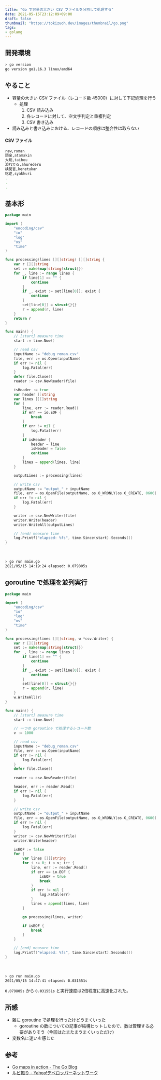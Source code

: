 ```yaml
---
title: "Go で容量の大きい CSV ファイルを分割して処理する"
date: 2021-05-15T23:12:09+09:00
draft: false
thumbnail: "https://tokizuoh.dev/images/thumbnail/go.png"
tags:
- golang
---
```

  
<!--more-->  
  
## 開発環境  
  
```bash
> go version
go version go1.16.3 linux/amd64
```
  
## やること
  
- 容量の大きい CSV ファイル（レコード数 45000）に対して下記処理を行う
    - 処理
        1. CSV 読み込み
        2. 各レコードに対して、空文字判定と重複判定  
        3. CSV 書き込み
- 読み込みと書き込みにおける、レコードの順序は整合性は取らない
  
#### CSV ファイル  
  
```bash
raw,roman
頭金,atamakin
大砲,taihou
溢れでる,ahurederu
検閲官,kenetukan
吃逆,syakkuri
.
.
.
```
  
## 基本形  
  
```go
package main

import (
	"encoding/csv"
	"io"
	"log"
	"os"
	"time"
)

func processing(lines [][]string) [][]string {
	var r [][]string
	set := make(map[string]struct{})
	for _, line := range lines {
		if line[1] == "" {
			continue
		}
		if _, exist := set[line[0]]; exist {
			continue
		}
		set[line[0]] = struct{}{}
		r = append(r, line)
	}
	return r
}

func main() {
	// [start] measure time
	start := time.Now()

	// read csv
	inputName := "debug_roman.csv"
	file, err := os.Open(inputName)
	if err != nil {
		log.Fatal(err)
	}
	defer file.Close()
	reader := csv.NewReader(file)

	isHeader := true
	var header []string
	var lines [][]string
	for {
		line, err := reader.Read()
		if err == io.EOF {
			break
		}
		if err != nil {
			log.Fatal(err)
		}
		if isHeader {
			header = line
			isHeader = false
			continue
		}
		lines = append(lines, line)
	}

	outputLines := processing(lines)

	// write csv
	outputName := "output_" + inputName
	file, err = os.OpenFile(outputName, os.O_WRONLY|os.O_CREATE, 0600)
	if err != nil {
		log.Fatal(err)
	}

	writer := csv.NewWriter(file)
	writer.Write(header)
	writer.WriteAll(outputLines)

	// [end] measure time
	log.Printf("elapsed: %fs", time.Since(start).Seconds())
}
```
  
　
  
```bash
> go run main.go
2021/05/15 14:19:24 elapsed: 0.079805s
```
  
## goroutine で処理を並列実行  
  
```go
package main

import (
	"encoding/csv"
	"io"
	"log"
	"os"
	"time"
)

func processing(lines [][]string, w *csv.Writer) {
	var r [][]string
	set := make(map[string]struct{})
	for _, line := range lines {
		if line[1] == "" {
			continue
		}
		if _, exist := set[line[0]]; exist {
			continue
		}
		set[line[0]] = struct{}{}
		r = append(r, line)
	}
	w.WriteAll(r)
}

func main() {
	// [start] measure time
	start := time.Now()

	// 一つの goroutine で処理するレコード数
	v := 1000

	// read csv
	inputName := "debug_roman.csv"
	file, err := os.Open(inputName)
	if err != nil {
		log.Fatal(err)
	}
	defer file.Close()
	
	reader := csv.NewReader(file)

	header, err := reader.Read()
	if err != nil {
		log.Fatal(err)
	}

	// write csv
	outputName := "output_" + inputName
	file, err = os.OpenFile(outputName, os.O_WRONLY|os.O_CREATE, 0600)
	if err != nil {
		log.Fatal(err)
	}
	writer := csv.NewWriter(file)
	writer.Write(header)

	isEOF := false
	for {
		var lines [][]string
		for i := 0; i < v; i++ {
			line, err := reader.Read()
			if err == io.EOF {
				isEOF = true
				break
			}
			if err != nil {
				log.Fatal(err)
			}
			lines = append(lines, line)
		}

		go processing(lines, writer)

		if isEOF {
			break
		}
	}

	// [end] measure time
	log.Printf("elapsed: %fs", time.Since(start).Seconds())
}

```
  
　
  
```bash
> go run main.go
2021/05/15 14:47:41 elapsed: 0.031551s
```
  
`0.079805s` から `0.031551s` と実行速度は2倍程度に高速化された。  
  
## 所感
  
- 雑に goroutine で処理を行ったけどうまくいった
    - goroutine の数についての記事が結構ヒットしたので、数は管理する必要がありそう（今回はたまたまうまくいっただけ）
- 変数名に迷いを感じた
  
## 参考  
  
- [Go maps in action - The Go Blog](https://blog.golang.org/maps)  
- [ルビ振り - Yahoo!デベロッパーネットワーク](https://developer.yahoo.co.jp/webapi/jlp/furigana/v1/furigana.html)  
  